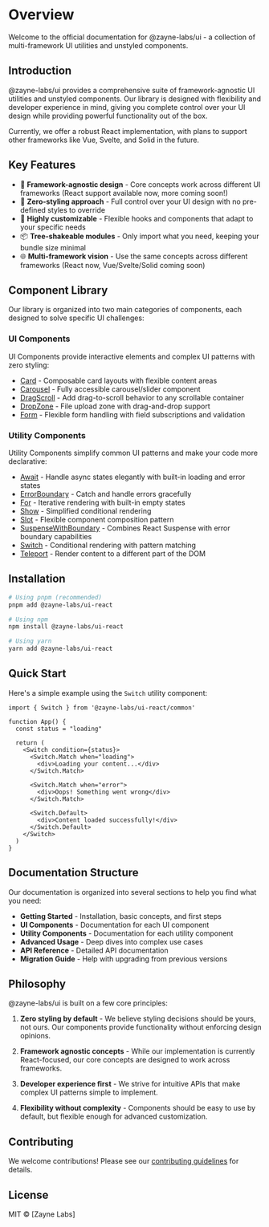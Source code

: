 # Overview

Welcome to the official documentation for @zayne-labs/ui - a collection of multi-framework UI utilities and unstyled components.

## Introduction

@zayne-labs/ui provides a comprehensive suite of framework-agnostic UI utilities and unstyled components. Our library is designed with flexibility and developer experience in mind, giving you complete control over your UI design while providing powerful functionality out of the box.

Currently, we offer a robust React implementation, with plans to support other frameworks like Vue, Svelte, and Solid in the future.

## Key Features

- 🚀 **Framework-agnostic design** - Core concepts work across different UI frameworks (React support available now, more coming soon!)
- 🎨 **Zero-styling approach** - Full control over your UI design with no pre-defined styles to override
- 🔧 **Highly customizable** - Flexible hooks and components that adapt to your specific needs
- 📦 **Tree-shakeable modules** - Only import what you need, keeping your bundle size minimal
- 🌐 **Multi-framework vision** - Use the same concepts across different frameworks (React now, Vue/Svelte/Solid coming soon)

## Component Library

Our library is organized into two main categories of components, each designed to solve specific UI challenges:

### UI Components

UI Components provide interactive elements and complex UI patterns with zero styling:

- [Card](/ui-components/card) - Composable card layouts with flexible content areas
- [Carousel](/ui-components/carousel) - Fully accessible carousel/slider component
- [DragScroll](/ui-components/drag-scroll) - Add drag-to-scroll behavior to any scrollable container
- [DropZone](/ui-components/drop-zone) - File upload zone with drag-and-drop support
- [Form](/ui-components/form) - Flexible form handling with field subscriptions and validation

### Utility Components

Utility Components simplify common UI patterns and make your code more declarative:

- [Await](/utility-components/await) - Handle async states elegantly with built-in loading and error states
- [ErrorBoundary](/utility-components/error-boundary) - Catch and handle errors gracefully
- [For](/utility-components/for) - Iterative rendering with built-in empty states
- [Show](/utility-components/show) - Simplified conditional rendering
- [Slot](/utility-components/slot) - Flexible component composition pattern
- [SuspenseWithBoundary](/utility-components/suspense-with-boundary) - Combines React Suspense with error boundary capabilities
- [Switch](/utility-components/switch) - Conditional rendering with pattern matching
- [Teleport](/utility-components/teleport) - Render content to a different part of the DOM

## Installation

```bash
# Using pnpm (recommended)
pnpm add @zayne-labs/ui-react

# Using npm
npm install @zayne-labs/ui-react

# Using yarn
yarn add @zayne-labs/ui-react
```

## Quick Start

Here's a simple example using the `Switch` utility component:

```tsx
import { Switch } from '@zayne-labs/ui-react/common'

function App() {
  const status = "loading"

  return (
    <Switch condition={status}>
      <Switch.Match when="loading">
        <div>Loading your content...</div>
      </Switch.Match>

      <Switch.Match when="error">
        <div>Oops! Something went wrong</div>
      </Switch.Match>

      <Switch.Default>
        <div>Content loaded successfully!</div>
      </Switch.Default>
    </Switch>
  )
}
```

## Documentation Structure

Our documentation is organized into several sections to help you find what you need:

- **Getting Started** - Installation, basic concepts, and first steps
- **UI Components** - Documentation for each UI component
- **Utility Components** - Documentation for each utility component
- **Advanced Usage** - Deep dives into complex use cases
- **API Reference** - Detailed API documentation
- **Migration Guide** - Help with upgrading from previous versions

## Philosophy

@zayne-labs/ui is built on a few core principles:

1. **Zero styling by default** - We believe styling decisions should be yours, not ours. Our components provide functionality without enforcing design opinions.

2. **Framework agnostic concepts** - While our implementation is currently React-focused, our core concepts are designed to work across frameworks.

3. **Developer experience first** - We strive for intuitive APIs that make complex UI patterns simple to implement.

4. **Flexibility without complexity** - Components should be easy to use by default, but flexible enough for advanced customization.

## Contributing

We welcome contributions! Please see our [contributing guidelines](https://github.com/zayne-labs/contribute.git) for details.

## License

MIT © [Zayne Labs]
